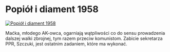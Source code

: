 Popiół i diament 1958 
=============
[![Popiół i diament 1958 ](http://vidos.pl/images/player.gif)](http://vidos.pl/popiol-i-diament-1958)

 Maćka, młodego AK-owca, ogarniają wątpliwości co do sensu prowadzenia dalszej walki zbrojnej, tym razem przeciw komunistom. Zabicie sekretarza PPR, Szczuki, jest ostatnim zadaniem, które ma wykonać.
